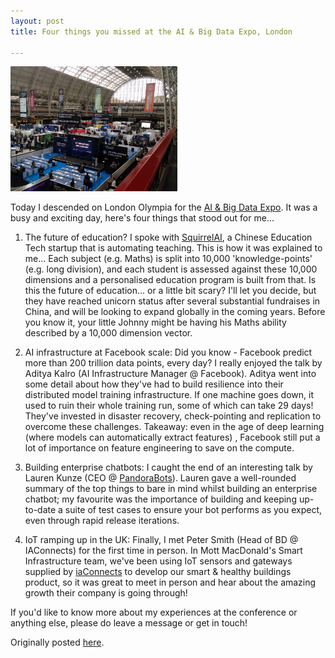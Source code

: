 ```yaml
---
layout: post
title: Four things you missed at the AI & Big Data Expo, London

---
```


<div class="img-div" markdown="0">
<img src="/images/aiconf.jpeg"  height="200"/>
</div>




Today I descended on London Olympia for the [AI & Big Data Expo](https://www.ai-expo.net/global/). It was a busy and exciting day, here's four things that stood out for me... 

1) The future of education? I spoke with [SquirrelAI](http://squirrelai.com/), a Chinese Education Tech startup that is automating teaching. This is how it was explained to me... Each subject (e.g. Maths) is split into 10,000 'knowledge-points' (e.g. long division), and each student is assessed against these 10,000 dimensions and a personalised education program is built from that. Is this the future of education... or a little bit scary? I'll let you decide, but they have reached unicorn status after several substantial fundraises in China, and will be looking to expand globally in the coming years. Before you know it, your little Johnny might be having his Maths ability described by a 10,000 dimension vector.

2) AI infrastructure at Facebook scale: Did you know - Facebook predict more than 200 trillion data points, every day? I really enjoyed the talk by Aditya Kalro (AI Infrastructure Manager @ Facebook). Aditya went into some detail about how they've had to build resilience into their distributed model training infrastructure. If one machine goes down, it used to ruin their whole training run, some of which can take 29 days! They've invested in disaster recovery, check-pointing and replication to overcome these challenges. Takeaway: even in the age of deep learning (where models can automatically extract features) , Facebook still put a lot of importance on feature engineering to save on the compute.

3) Building enterprise chatbots: I caught the end of an interesting talk by Lauren Kunze (CEO @ [PandoraBots](https://home.pandorabots.com/home.html)). Lauren gave a well-rounded summary of the top things to bare in mind whilst building an enterprise chatbot; my favourite was the importance of building and keeping up-to-date a suite of test cases to ensure your bot performs as you expect, even through rapid release iterations. 

4) IoT ramping up in the UK: Finally, I met Peter Smith (Head of BD @ IAConnects) for the first time in person. In Mott MacDonald's Smart Infrastructure team, we've been using IoT sensors and gateways supplied by [iaConnects](https://www.iaconnects.co.uk/) to develop our smart & healthy buildings product, so it was great to meet in person and hear about the amazing growth their company is going through! 

If you'd like to know more about my experiences at the conference or anything else, please do leave a message or get in touch!

Originally posted [here](https://www.linkedin.com/pulse/four-things-you-missed-ai-big-data-expo-london-will-needham-mciob/). 